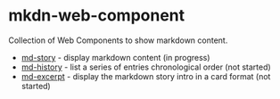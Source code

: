 # mkdn-web-component
Collection of Web Components to show markdown content.

* [md-story](md-story/README.md) - display markdown content (in progress)
* [md-history](md-history/README.md) - list a series of entries chronological order (not started)
* [md-excerpt](md-excerpt/README.md) - display the markdown story intro in a card format (not started)
